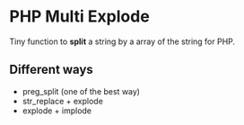 # PHP Multi Explode

Tiny function to **split** a string by a array of the string for PHP.

## Different ways

- preg_split (one of the best way)
- str_replace + explode
- explode + implode
